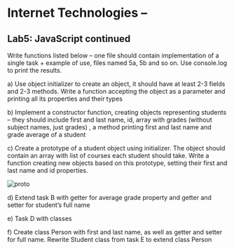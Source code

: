 # Internet Technologies –
## Lab5: JavaScript continued

Write functions listed below – one file should contain implementation of a single task + example of use, files named 5a, 5b and so on. Use console.log to print the results.

a) Use object initializer to create an object, it should have at least 2-3 fields and 2-3 methods. Write a function accepting the object as a parameter and printing all its properties and their types

b) Implement a constructor function, creating objects representing students – they should include first and last name, id, array with grades (without subject names, just grades) , a method printing first and last name and grade average of a student

c) Create a prototype of a student object using initializer. The object should contain an array with list of courses each student should take. Write a function creating new objects based on this prototype, setting their first and last name and id properties.

![proto]("Task5/Assets/proto.PNG")

d) Extend task B with getter for average grade property and getter and setter for student’s full name

e) Task D with classes

f) Create class Person with first and last name, as well as getter and setter for full name. Rewrite Student class from task E to extend class Person
